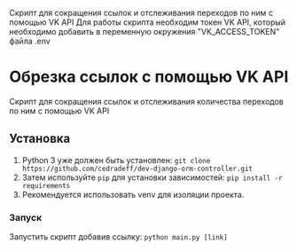 Скрипт для сокращения ссылок и отслеживания переходов по ним с помощью VK API
Для работы скрипта необходим токен VK API, который необходимо добавить в переменную окружения "VK_ACCESS_TOKEN" файла .env

# Обрезка ссылок с помощью VK API
Скрипт для сокращения ссылок и отслеживания количества переходов по ним с помощью VK API

## Установка
1. Python 3 уже должен быть установлен: 
`git clone https://github.com/cedradeff/dev-django-orm-controller.git`
2. Затем используйте `pip` для установки зависимостей:
`pip install -r requirements`
3. Рекомендуется использовать venv для изоляции проекта.

### Запуск
Запустить скрипт добавив ссылку:
`python main.py [link]`